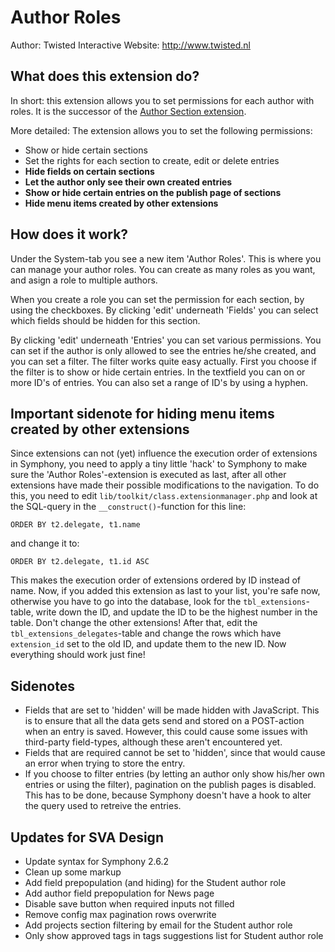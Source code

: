 # Author Roles #

Author: Twisted Interactive
Website: http://www.twisted.nl

## What does this extension do? ##

In short: this extension allows you to set permissions for each author with roles.
It is the successor of the [Author Section extension](https://github.com/kanduvisla/author_section).

More detailed: The extension allows you to set the following permissions:

- Show or hide certain sections
- Set the rights for each section to create, edit or delete entries
- **Hide fields on certain sections**
- **Let the author only see their own created entries**
- **Show or hide certain entries on the publish page of sections**
- **Hide menu items created by other extensions**

## How does it work? ##

Under the System-tab you see a new item 'Author Roles'. This is where you can manage your author roles. You can create as many roles as you want, and asign a role to multiple authors.

When you create a role you can set the permission for each section, by using the checkboxes. By clicking 'edit' underneath 'Fields' you can select which fields should be hidden for this section.

By clicking 'edit' underneath 'Entries' you can set various permissions. You can set if the author is only allowed to see the entries he/she created, and you can set a filter. The filter works quite easy actually. First you choose if the filter is to show or hide certain entries. In the textfield you can on or more ID's of entries. You can also set a range of ID's by using a hyphen.

## Important sidenote for hiding menu items created by other extensions ##

Since extensions can not (yet) influence the execution order of extensions in Symphony, you need to apply a tiny little 'hack'
to Symphony to make sure the 'Author Roles'-extension is executed as last, after all other extensions have made their possible
modifications to the navigation. To do this, you need to edit `lib/toolkit/class.extensionmanager.php` and look at the SQL-query
in the `__construct()`-function for this line:

    ORDER BY t2.delegate, t1.name

and change it to:

    ORDER BY t2.delegate, t1.id ASC

This makes the execution order of extensions ordered by ID instead of name. Now, if you added this extension as last to your list,
you're safe now, otherwise you have to go into the database, look for the `tbl_extensions`-table, write down the ID, and update the
ID to be the highest number in the table. Don't change the other extensions! After that, edit the `tbl_extensions_delegates`-table
and change the rows which have `extension_id` set to the old ID, and update them to the new ID. Now everything should work just fine!

## Sidenotes ##

- Fields that are set to 'hidden' will be made hidden with JavaScript. This is to ensure that all the data gets send and stored on a POST-action when an entry is saved. However, this could cause some issues with third-party field-types, although these aren't encountered yet.
- Fields that are required cannot be set to 'hidden', since that would cause an error when trying to store the entry.
- If you choose to filter entries (by letting an author only show his/her own entries or using the filter), pagination on the publish pages is disabled. This has to be done, because Symphony doesn't have a hook to alter the query used to retreive the entries.

## Updates for SVA Design

- Update syntax for Symphony 2.6.2
- Clean up some markup
- Add field prepopulation (and hiding) for the Student author role
- Add author field prepopulation for News page
- Disable save button when required inputs not filled
- Remove config max pagination rows overwrite
- Add projects section filtering by email for the Student author role
- Only show approved tags in tags suggestions list for Student author role
